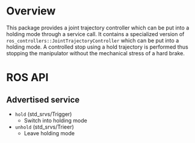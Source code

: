 # Overview
This package provides a joint trajectory controller which can be put into a holding mode through a service call.
It contains a specialized version of `ros_controllers::JointTrajectoryController` which can be put into a holding mode.
A controlled stop using a hold trajectory is performed thus stopping the manipulator without the mechanical stress of a hard brake.

# ROS API
## Advertised service
- `hold` (std_srvs/Trigger)
  - Switch into holding mode
- `unhold` (std_srvs/Trieer)
  - Leave holding mode
